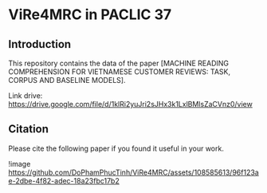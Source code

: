 # ViRe4MRC in PACLIC 37
## Introduction
This repository contains the data of the paper [MACHINE READING COMPREHENSION FOR VIETNAMESE CUSTOMER REVIEWS: TASK, CORPUS AND BASELINE MODELS]. 

Link drive: https://drive.google.com/file/d/1klRi2yuJri2sJHx3k1LxlBMlsZaCVnz0/view
## Citation
Please cite the following paper if you found it useful in your work.

!image
https://github.com/DoPhamPhucTinh/ViRe4MRC/assets/108585613/96f123ae-2dbe-4f82-adec-18a23fbc17b2
